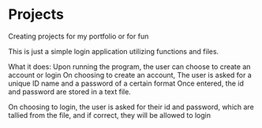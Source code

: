 # Projects
 Creating projects for my portfolio or for fun
 
 This is just a simple login application utilizing functions and files. 
 
 What it does:
 Upon running the program, the user can choose to create an account or login
 On choosing to create an account, The user is asked for a unique ID name and a password of a certain format
 Once entered, the id and password are stored in a text file.
 
 On choosing to login, the user is asked for their id and password, which are tallied from the file, and if correct, they will be allowed to login
 
